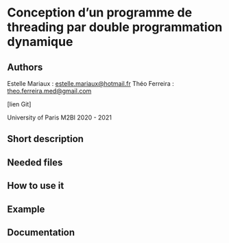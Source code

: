 # Conception d’un programme de threading par double programmation dynamique

## Authors
Estelle Mariaux : estelle.mariaux@hotmail.fr
Théo Ferreira : theo.ferreira.med@gmail.com

[lien Git]

University of Paris M2BI 2020 - 2021

## Short description

## Needed files

## How to use it

## Example

## Documentation

